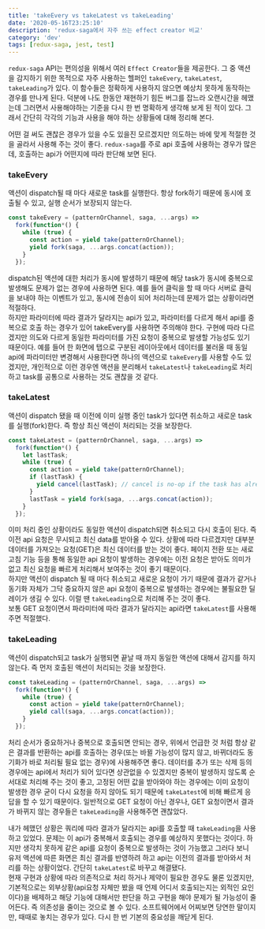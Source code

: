 ```yaml
---
title: 'takeEvery vs takeLatest vs takeLeading'
date: '2020-05-16T23:25:10'
description: 'redux-saga에서 자주 쓰는 effect creator 비교'
category: 'dev'
tags: [redux-saga, jest, test]
---
```


`redux-saga` API는 편의성을 위해서 여러 `Effect Creator`들을 제공한다. 그 중 액션을 감지하기 위한 목적으로 자주 사용하는 헬퍼인 `takeEvery`, `takeLatest`, `takeLeading`가 있다. 이 함수들은 정확하게 사용하지 않으면 예상치 못하게 동작하는 경우를 만나게 된다. 덕분에 나도 한동안 재현하기 힘든 버그를 잡느라 오랜시간을 헤맸는데 그러면서 사용해야하는 기준을 다시 한 번 명확하게 생각해 보게 된 적이 있다. 그래서 간단히 각각의 기능과 사용을 해야 하는 상황들에 대해 정리해 본다.

어떤 걸 써도 괜찮은 경우가 있을 수도 있을진 모르겠지만 의도하는 바에 맞게 적절한 것을 골라서 사용해 주는 것이 좋다. `redux-saga`를 주로 api 호출에 사용하는 경우가 많은데, 호출하는 api가 어떤지에 따라 판단해 보면 된다.

### takeEvery

액션이 dispatch될 때 마다 새로운 task를 실행한다. 항상 fork하기 때문에 동시에 호출될 수 있고, 실행 순서가 보장되지 않는다.

```js
const takeEvery = (patternOrChannel, saga, ...args) =>
  fork(function*() {
    while (true) {
      const action = yield take(patternOrChannel);
      yield fork(saga, ...args.concat(action));
    }
  });
```

dispatch된 액션에 대한 처리가 동시에 발생하기 때문에 해당 task가 동시에 중복으로 발생해도 문제가 없는 경우에 사용하면 된다. 예를 들어 클릭을 할 때 마다 서버로 클릭을 보내야 하는 이벤트가 있고, 동시에 전송이 되어 처리하는데 문제가 없는 상황이라면 적절하다.  
하지만 파라미터에 따라 결과가 달라지는 api가 있고, 파라미터를 다르게 해서 api를 중복으로 호출 하는 경우가 있어 takeEvery를 사용하면 주의해야 한다. 구현에 따라 다르겠지만 의도와 다르게 동일한 파라미터를 가진 요청이 중복으로 발생할 가능성도 있기 때문이다. 예를 들어 한 화면에 탭으로 구분된 레이아웃에서 데이터를 불러올 때 동일 api에 파라미터만 변경해서 사용한다면 하나의 액션으로 `takeEvery`를 사용할 수도 있겠지만, 개인적으로 이런 경우엔 액션을 분리해서 `takeLatest`나 `takeLeading`로 처리하고 task를 공통으로 사용하는 것도 괜찮을 것 같다.

### takeLatest

액션이 dispatch 됐을 때 이전에 이미 실행 중인 task가 있다면 취소하고 새로운 task를 실행(fork)한다. 즉 항상 최신 액션이 처리되는 것을 보장한다.

```js
const takeLatest = (patternOrChannel, saga, ...args) =>
  fork(function*() {
    let lastTask;
    while (true) {
      const action = yield take(patternOrChannel);
      if (lastTask) {
        yield cancel(lastTask); // cancel is no-op if the task has already terminated
      }
      lastTask = yield fork(saga, ...args.concat(action));
    }
  });
```

이미 처리 중인 상황이라도 동일한 액션이 dispatch되면 취소되고 다시 호출이 된다. 즉 이전 api 요청은 무시되고 최신 data를 받아올 수 있다. 상황에 따라 다르겠지만 대부분 데이터를 가져오는 요청(GET)은 최신 데이터를 받는 것이 좋다. 페이지 전환 또는 새로고침 기능 등을 통해 동일한 api 요청이 발생하는 경우에는 이전 요청은 받아도 의미가 없고 최신 요청을 빠르게 처리해서 보여주는 것이 좋기 때문이다.  
하지만 액션이 dispatch 될 때 마다 취소되고 새로운 요청이 가기 때문에 결과가 같거나 동기화 자체가 그닥 중요하지 않은 api 요청이 중복으로 발생하는 경우에는 불필요한 딜레이가 생길 수 있다. 이럴 땐 `takeLeading`으로 처리해 주는 것이 좋다.  
보통 GET 요청이면서 파라미터에 따라 결과가 달라지는 api라면 `takeLatest`를 사용해주면 적절했다.

### takeLeading

액션이 dispatch되고 task가 실행되면 끝날 때 까지 동일한 액션에 대해서 감지를 하지 않는다. 즉 먼저 호출된 액션이 처리되는 것을 보장한다.

```js
const takeLeading = (patternOrChannel, saga, ...args) =>
  fork(function*() {
    while (true) {
      const action = yield take(patternOrChannel);
      yield call(saga, ...args.concat(action));
    }
  });
```

처리 순서가 중요하거나 중복으로 호출되면 안되는 경우, 위에서 언급한 것 처럼 항상 같은 결과를 반환하는 api를 호출하는 경우(또는 바뀔 가능성이 많지 않고, 바뀌더라도 동기화가 바로 처리될 필요 없는 경우)에 사용해주면 좋다. 데이터를 추가 또는 삭제 등의 경우에는 api에서 처리가 되어 있다면 상관없을 수 있겠지만 중복이 발생하지 않도록 순서대로 처리해 주는 것이 좋고, 고정된 어떤 값을 받아와야 하는 경우에는 이미 요청이 발생한 경우 굳이 다시 요청을 하지 않아도 되기 때문에 `takeLatest`에 비해 빠르게 응답을 할 수 있기 때문이다.
일반적으로 GET 요청이 아닌 경우나, GET 요청이면서 결과가 바뀌지 않는 경우들은 `takeLeading`을 사용해주면 괜찮았다.

내가 헤맸던 상황은 쿼리에 따라 결과가 달라지는 api를 호출할 때 `takeLeading`을 사용하고 있었다. 문제는 이 api가 중복해서 호출되는 경우를 예상하지 못했다는 것이다. 하지만 생각치 못하게 같은 api를 요청이 중복으로 발생하는 것이 가능했고 그러다 보니 유저 액션에 따른 화면은 최신 결과를 반영하려 하고 api는 이전의 결과를 받아와서 처리를 하는 상황이었다. 간단히 `takeLatest`로 바꾸고 해결됐다.  
현재 구현과 상황에 따라 의존적으로 처리 하거나 제약이 필요한 경우도 물론 있겠지만, 기본적으로는 외부상황(api요청 자체만 봤을 때 언제 어디서 호출되는지는 외적인 요인이다)을 배제하고 해당 기능에 대해서만 판단을 하고 구현을 해야 문제가 될 가능성이 줄어든다. 즉 의존성을 줄이는 것으로 볼 수 있다. 소프트웨어에서 어찌보면 당연한 말이지만, 때때로 놓치는 경우가 있다. 다시 한 번 기본의 중요성을 깨닫게 된다.
